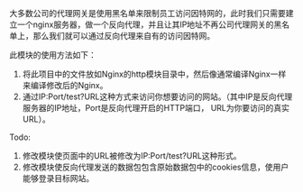大多数公司的代理网关是使用黑名单来限制员工访问因特网的，此时我们只需要建立一个nginx服务器，做一个反向代理，并且让其IP地址不再公司代理网关的黑名单上，那么我们就可以通过反向代理来自有的访问因特网。

此模块的使用方法如下：
1. 将此项目中的文件放如Nginx的http模块目录中，然后像通常编译Nginx一样来编译修改后的Nginx。
2. 通过IP:Port/test?URL这种方式来访问你想要访问的网站。（其中IP是反向代理服务器的IP地址，Port是反向代理开启的HTTP端口， URL为你要访问的真实URL）。

Todo:
1. 修改模块使页面中的URL被修改为IP:Port/test?URL这种形式。
2. 修改模块使反向代理发送的数据包包含原始数据包中的cookies信息，使用户能够登录目标网站。
